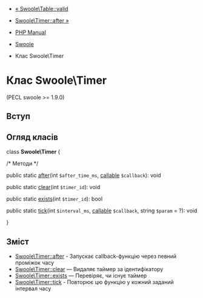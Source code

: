 - [« Swoole\Table::valid](swoole-table.valid.md)
- [Swoole\Timer::after »](swoole-timer.after.md)

- [PHP Manual](index.md)
- [Swoole](book.swoole.md)
- Клас Swoole\Timer

# Клас Swoole\Timer

(PECL swoole \>= 1.9.0)

## Вступ

## Огляд класів

class **Swoole\Timer** {

/\* Методи \*/

public static [after](swoole-timer.after.md)(int `$after_time_ms`,
[callable](language.types.callable.md) `$callback`): void

public static [clear](swoole-timer.clear.md)(int `$timer_id`): void

public static [exists](swoole-timer.exists.md)(int `$timer_id`): bool

public static [tick](swoole-timer.tick.md)(int `$interval_ms`,
[callable](language.types.callable.md) `$callback`, string `$param` =
?): void

}

## Зміст

- [Swoole\Timer::after](swoole-timer.after.md) - Запускає
callback-функцію через певний проміжок часу
- [Swoole\Timer::clear](swoole-timer.clear.md) — Видаляє таймер за
ідентифікатору
- [Swoole\Timer::exists](swoole-timer.exists.md) — Перевіряє,
чи існує таймер
- [Swoole\Timer::tick](swoole-timer.tick.md) - Повторює цю
функцію у кожний заданий інтервал часу
